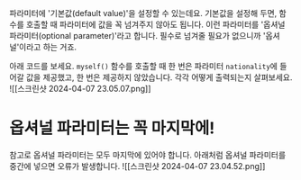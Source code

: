 
파라미터에 '기본값(default value)'을 설정할 수 있는데요. 기본값을 설정해 두면, 함수를 호출할 때 파라미터에 값을 꼭 넘겨주지 않아도 됩니다. 이런 파라미터를 '옵셔널 파라미터(optional parameter)'라고 합니다. 필수로 넘겨줄 필요가 없으니까 '옵셔널'이라고 하는 거죠.

아래 코드를 보세요. `myself()` 함수를 호출할 때 한 번은 파라미터 `nationality`에 들어갈 값을 제공했고, 한 번은 제공하지 않았습니다. 각각 어떻게 출력되는지 살펴보세요.
![[스크린샷 2024-04-07 23.05.07.png]]

# 옵셔널 파라미터는 꼭 마지막에!

참고로 옵셔널 파라미터는 모두 마지막에 있어야 합니다. 아래처럼 옵셔널 파라미터를 중간에 넣으면 오류가 발생합니다.
![[스크린샷 2024-04-07 23.04.52.png]]